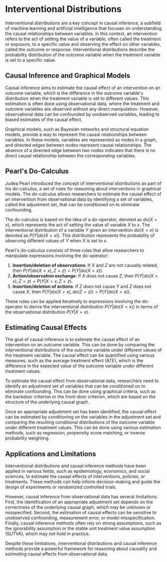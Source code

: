 # Interventional Distributions

Interventional distributions are a key concept in causal inference, a subfield of machine learning and artificial intelligence that focuses on understanding the causal relationships between variables. In this context, an intervention refers to the act of setting the value of a variable, often called the treatment or exposure, to a specific value and observing the effect on other variables, called the outcome or response. Interventional distributions describe the probability distribution of the outcome variable when the treatment variable is set to a specific value.

## Causal Inference and Graphical Models

Causal inference aims to estimate the causal effect of an intervention on an outcome variable, which is the difference in the outcome variable's distribution when the treatment variable is set to different values. This estimation is often done using observational data, where the treatment and outcome variables are observed without any direct manipulation. However, observational data can be confounded by unobserved variables, leading to biased estimates of the causal effect.

Graphical models, such as Bayesian networks and structural equation models, provide a way to represent the causal relationships between variables. In these models, variables are represented as nodes in a graph, and directed edges between nodes represent causal relationships. The absence of a directed edge between two nodes indicates that there is no direct causal relationship between the corresponding variables.

## Pearl's Do-Calculus

Judea Pearl introduced the concept of interventional distributions as part of his do-calculus, a set of rules for reasoning about interventions in graphical models. The do-calculus allows researchers to estimate the causal effect of an intervention from observational data by identifying a set of variables, called the adjustment set, that can be conditioned on to eliminate confounding.

The do-calculus is based on the idea of a do-operator, denoted as $do(X=x)$, which represents the act of setting the value of variable $X$ to $x$. The interventional distribution of a variable $Y$ given an intervention $do(X=x)$ is denoted as $P(Y|do(X=x))$. This distribution represents the probability of observing different values of $Y$ when $X$ is set to $x$.

Pearl's do-calculus consists of three rules that allow researchers to manipulate expressions involving the do-operator:

1. **Insertion/deletion of observations**: If $X$ and $Z$ are not causally related, then $P(Y|do(X=x), Z=z) = P(Y|do(X=x))$.
2. **Action/observation exchange**: If $X$ does not cause $Z$, then $P(Y|do(X=x), Z=z) = P(Y|X=x, Z=z)$.
3. **Insertion/deletion of actions**: If $Z$ does not cause $Y$ and $Z$ does not cause $X$, then $P(Y|do(X=x), do(Z=z)) = P(Y|do(X=x))$.

These rules can be applied iteratively to expressions involving the do-operator to derive the interventional distribution $P(Y|do(X=x))$ in terms of the observational distribution $P(Y|X=x)$.

## Estimating Causal Effects

The goal of causal inference is to estimate the causal effect of an intervention on an outcome variable. This can be done by comparing the interventional distributions of the outcome variable under different values of the treatment variable. The causal effect can be quantified using various measures, such as the average treatment effect (ATE), which is the difference in the expected value of the outcome variable under different treatment values.

To estimate the causal effect from observational data, researchers need to identify an adjustment set of variables that can be conditioned on to eliminate confounding. This can be done using graphical criteria, such as the backdoor criterion or the front-door criterion, which are based on the structure of the underlying causal graph.

Once an appropriate adjustment set has been identified, the causal effect can be estimated by conditioning on the variables in the adjustment set and comparing the resulting conditional distributions of the outcome variable under different treatment values. This can be done using various estimation methods, such as regression, propensity score matching, or inverse probability weighting.

## Applications and Limitations

Interventional distributions and causal inference methods have been applied in various fields, such as epidemiology, economics, and social sciences, to estimate the causal effects of interventions, policies, or treatments. These methods can help inform decision-making and guide the design of experiments or randomized controlled trials.

However, causal inference from observational data has several limitations. First, the identification of an appropriate adjustment set depends on the correctness of the underlying causal graph, which may be unknown or misspecified. Second, the estimation of causal effects can be sensitive to unobserved confounding, measurement error, or model misspecification. Finally, causal inference methods often rely on strong assumptions, such as the ignorability assumption or the stable unit treatment value assumption (SUTVA), which may not hold in practice.

Despite these limitations, interventional distributions and causal inference methods provide a powerful framework for reasoning about causality and estimating causal effects from observational data.
